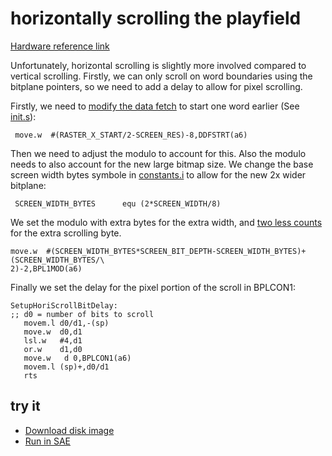 horizontally scrolling the playfield
====================================

[Hardware reference link](http://amigadev.elowar.com/read/ADCD_2.1/Hardware_Manual_guide/node0088.html)

Unfortunately, horizontal scrolling is slightly more involved compared to vertical scrolling.  Firstly, we can only scroll on word boundaries using the bitplane pointers, so we need to add a delay to allow for pixel scrolling. 

Firstly, we need to [modify the data fetch](http://amigadev.elowar.com/read/ADCD_2.1/Hardware_Manual_guide/node0089.html) to start one word earlier (See [init.s](init.s)): 

 ```
  move.w  #(RASTER_X_START/2-SCREEN_RES)-8,DDFSTRT(a6)
```

Then we need to adjust the modulo to account for this. Also the modulo needs to also account for the new large bitmap size. We change the base screen width bytes symbole in [constants.i](constants.i) to allow for the new 2x wider bitplane:

 ```
  SCREEN_WIDTH_BYTES      equ (2*SCREEN_WIDTH/8)
 ```
 
We set the modulo with extra bytes for the extra width, and [two less counts](http://amigadev.elowar.com/read/ADCD_2.1/Hardware_Manual_guide/node008A.html) for the extra scrolling byte.
 
  ```
  move.w  #(SCREEN_WIDTH_BYTES*SCREEN_BIT_DEPTH-SCREEN_WIDTH_BYTES)+(SCREEN_WIDTH_BYTES/\
2)-2,BPL1MOD(a6)
```

Finally we set the delay for the pixel portion of the scroll in BPLCON1:

 ```
SetupHoriScrollBitDelay:
;; d0 = number of bits to scroll                                                       
    movem.l d0/d1,-(sp)
    move.w  d0,d1
    lsl.w   #4,d1
    or.w    d1,d0
    move.w   d 0,BPLCON1(a6)
    movem.l (sp)+,d0/d1
    rts
 ````


try it
------
  * [Download disk image](bin/hori_scroll.adf?raw=true)
  * <a href="http://alpine9000.github.io/ScriptedAmigaEmulator/#amiga_examples/hori_scroll.adf" target="_blank">Run in SAE</a>

